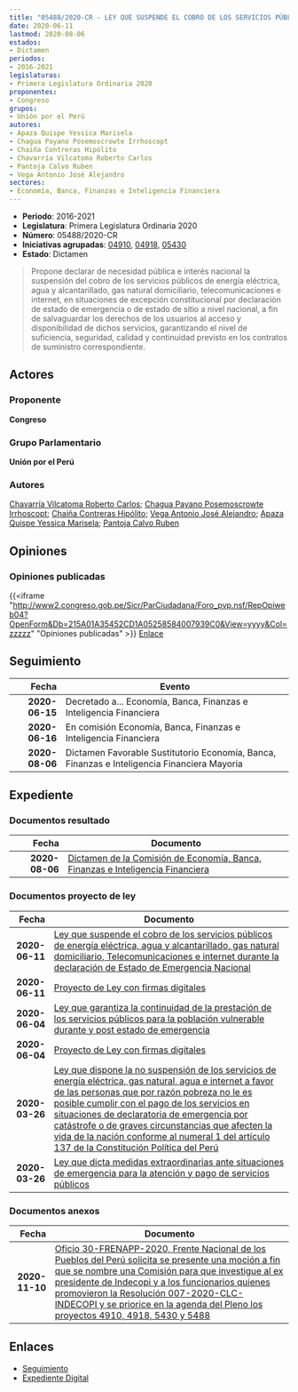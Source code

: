 ```yaml
---
title: "05488/2020-CR - LEY QUE SUSPENDE EL COBRO DE LOS SERVICIOS PÚBLICOS DE ENERGÍA ELÉCTRICA, AGUA Y ALCANTARILLADO, GAS NATURAL DOMICILIARIO, TELECOMUNICACIONES E INTERNET DURANTE LA DECLARACIÓN DE ESTADO DE EMERGENCIA NACIONAL"
date: 2020-06-11
lastmod: 2020-08-06
estados:
- Dictamen
periodos:
- 2016-2021
legislaturas:
- Primera Legislatura Ordinaria 2020
proponentes:
- Congreso
grupos:
- Unión por el Perú
autores:
- Apaza Quispe Yessica Marisela
- Chagua Payano Posemoscrowte Irrhoscopt
- Chaiña Contreras Hipólito
- Chavarría Vilcatoma Roberto Carlos
- Pantoja Calvo Ruben
- Vega Antonio José Alejandro
sectores:
- Economía, Banca, Finanzas e Inteligencia Financiera
---
```

- **Periodo**: 2016-2021
- **Legislatura**: Primera Legislatura Ordinaria 2020
- **Número**: 05488/2020-CR
- **Iniciativas agrupadas**: [04910](../../04900/04910), [04918](../../04900/04918), [05430](../../05400/05430)
- **Estado**: Dictamen

> Propone declarar de necesidad pública e interés nacional la suspensión del cobro de los servicios públicos de energía eléctrica, agua y alcantarillado, gas natural domiciliario, telecomunicaciones e internet, en situaciones de excepción constitucional por declaraciòn de estado de emergencia o de estado de sitio a nivel nacional, a fin de salvaguardar los derechos de los usuarios al acceso y disponibilidad de dichos servicios, garantizando el nivel de suficiencia, seguridad, calidad y continuidad previsto en los contratos de suministro correspondiente.


## Actores

### Proponente

**Congreso**

### Grupo Parlamentario

**Unión por el Perú**

### Autores

[Chavarría Vilcatoma Roberto Carlos](mailto:mailto:rchavarria@congreso.gob.pe); [Chagua Payano Posemoscrowte Irrhoscopt](mailto:mailto:pchagua@congreso.gob.pe); [Chaiña Contreras Hipólito](mailto:mailto:hchaina@congreso.gob.pe); [Vega Antonio José Alejandro](mailto:mailto:jvegaa@congreso.gob.pe); [Apaza Quispe Yessica Marisela](mailto:mailto:yapaza@congreso.gob.pe); [Pantoja Calvo Ruben](mailto:mailto:rpantoja@congreso.gob.pe)

## Opiniones

### Opiniones publicadas

{{<iframe "http://www2.congreso.gob.pe/Sicr/ParCiudadana/Foro_pvp.nsf/RepOpiweb04?OpenForm&Db=215A01A35452CD1A05258584007939C0&View=yyyy&Col=zzzzz" "Opiniones publicadas" >}}
[Enlace](http://www2.congreso.gob.pe/Sicr/ParCiudadana/Foro_pvp.nsf/RepOpiweb04?OpenForm&Db=215A01A35452CD1A05258584007939C0&View=yyyy&Col=zzzzz)


## Seguimiento

| Fecha | Evento |
|------:|--------|
| **2020-06-15** | Decretado a... Economía, Banca, Finanzas e Inteligencia Financiera |
| **2020-06-16** | En comisión Economía, Banca, Finanzas e Inteligencia Financiera |
| **2020-08-06** | Dictamen Favorable Sustitutorio Economía, Banca, Finanzas e Inteligencia Financiera Mayoria |

## Expediente

### Documentos resultado

| Fecha | Documento |
|------:|-----------|
| **2020-08-06** | [Dictamen de la Comisión de Economía, Banca, Finanzas e Inteligencia Financiera](http://www.leyes.congreso.gob.pe/Documentos/2016_2021/Dictamenes/Proyectos_de_Ley/04910DC09MAY20200806.pdf) |

### Documentos proyecto de ley

| Fecha | Documento |
|------:|-----------|
| **2020-06-11** | [Ley que suspende el cobro de los servicios públicos de energía eléctrica, agua y alcantarillado, gas natural domiciliario, Telecomunicaciones e internet durante la declaración de Estado de Emergencia Nacional](http://www.leyes.congreso.gob.pe/Documentos/2016_2021/Proyectos_de_Ley_y_de_Resoluciones_Legislativas/PL05488-20200611.pdf) |
| **2020-06-11** | [Proyecto de Ley con firmas digitales](http://www.leyes.congreso.gob.pe/Documentos/2016_2021/Proyectos_de_Ley_y_de_Resoluciones_Legislativas/Proyectos_Firmas_digitales/PL05488.pdf) |
| **2020-06-04** | [Ley que garantiza la continuidad de la prestación de los servicios públicos para la población vulnerable durante y post estado de emergencia](http://www.leyes.congreso.gob.pe/Documentos/2016_2021/Proyectos_de_Ley_y_de_Resoluciones_Legislativas/PL05430-20200604.pdf) |
| **2020-06-04** | [Proyecto de Ley con firmas digitales](http://www.leyes.congreso.gob.pe/Documentos/2016_2021/Proyectos_de_Ley_y_de_Resoluciones_Legislativas/Proyectos_Firmas_digitales/PL05430.pdf) |
| **2020-03-26** | [Ley que dispone la no suspensión de los servicios de energía eléctrica, gas natural, agua e internet a favor de las personas que por razón pobreza no le es posible cumplir con el pago de los servicios en situaciones de declaratoria de emergencia por catástrofe o de graves circunstancias que afecten la vida de la nación conforme al numeral 1 del artículo 137 de la Constitución Política del Perú](http://www.leyes.congreso.gob.pe/Documentos/2016_2021/Proyectos_de_Ley_y_de_Resoluciones_Legislativas/PL04918-20200326..pdf) |
| **2020-03-26** | [Ley que dicta medidas extraordinarias ante situaciones de emergencia para la atención y pago de servicios públicos](http://www.leyes.congreso.gob.pe/Documentos/2016_2021/Proyectos_de_Ley_y_de_Resoluciones_Legislativas/PL04910-20200326..pdf) |

### Documentos anexos

| Fecha | Documento |
|------:|-----------|
| **2020-11-10** | [Oficio 30-FRENAPP-2020, Frente Nacional de los Pueblos del Perú solicita se presente una moción a fin que se nombre una Comisión para que investigue al ex presidente de Indecopi y a los funcionarios quienes promovieron la Resolución 007-2020-CLC-INDECOPI y se priorice en la agenda del Pleno los proyectos 4910, 4918, 5430 y 5488](http://www.leyes.congreso.gob.pe/Documentos/2016_2021/Oficios/Otras_Instituciones/OFICIO-30-FRENAPP-2020.pdf) |

## Enlaces

- [Seguimiento](http://www2.congreso.gob.pe/Sicr/TraDocEstProc/CLProLey2016.nsf/f7fff46988ca05b1052578e100829cc7/0c6a6e09b1e002d105258584007ccbfd?OpenDocument)
- [Expediente Digital](http://www2.congreso.gob.pe/Sicr/TraDocEstProc/Expvirt_2011.nsf/visbusqptramdoc1621/05488?opendocument)

